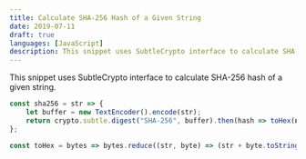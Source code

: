 ```yaml
---
title: Calculate SHA-256 Hash of a Given String
date: 2019-07-11
draft: true
languages: [JavaScript]
description: This snippet uses SubtleCrypto interface to calculate SHA-256 hash of a given string.
---
```


This snippet uses SubtleCrypto interface to calculate SHA-256 hash of a given string.

```javascript
const sha256 = str => {
    let buffer = new TextEncoder().encode(str);
    return crypto.subtle.digest("SHA-256", buffer).then(hash => toHex(new Uint8Array(hash)));
};

const toHex = bytes => bytes.reduce((str, byte) => (str + byte.toString(16).padStart(2, "0")), "");
```
